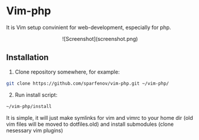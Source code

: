 # Vim-php
It is Vim setup convinient for web-development, especially for php.
<center>![Screenshot](screenshot.png)</center>

## Installation
1. Clone repository somewhere, for example:

 ```bash
 git clone https://github.com/sparfenov/vim-php.git ~/vim-php/
 ```
2. Run install script:

 ```bash
 ~/vim-php/install 
 ```

It is simple, it will just make symlinks for vim and vimrc to your home dir (old vim files will be moved to dotfiles.old) and install submodules (clone nesessary vim plugins)
